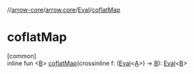 //[arrow-core](../../../index.md)/[arrow.core](../index.md)/[Eval](index.md)/[coflatMap](coflat-map.md)

# coflatMap

[common]\
inline fun &lt;[B](coflat-map.md)&gt; [coflatMap](coflat-map.md)(crossinline f: ([Eval](index.md)&lt;[A](index.md)&gt;) -&gt; [B](coflat-map.md)): [Eval](index.md)&lt;[B](coflat-map.md)&gt;
